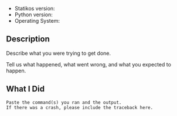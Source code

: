 * Statikos version:
* Python version:
* Operating System:

## Description

Describe what you were trying to get done.

Tell us what happened, what went wrong, and what you expected to happen.

## What I Did

```
Paste the command(s) you ran and the output.
If there was a crash, please include the traceback here.
```
